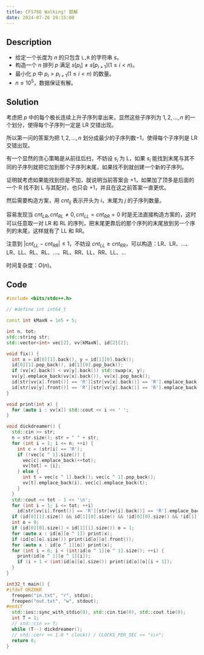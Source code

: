 ```yaml
---
title: CF578E Walking! 题解
date: 2024-07-26 19:15:00
---
```


## Description

- 给定一个长度为 $n$ 的只包含 `L,R` 的字符串 $s$。
- 构造一个 $n$ 排列 $p$ 满足 $s[p_i] \ne s[p_{i+1}](1 \le i < n)$。
- 最小化 $p$ 中 $p_i > p_{i+1}(1 \le i < n)$ 的数量。
- $n \le 10^5$，数据保证有解。

## Solution

考虑把 $p$ 中的每个极长连续上升子序列拿出来，显然这些子序列为 $1,2,\ldots,n$ 的一个划分，使得每个子序列一定是 LR 交错出现。

所以第一问的答案为把 $1,2,\ldots,n$ 划分成最少的子序列数$-1$，使得每个子序列是 LR 交错出现。

有一个显然的贪心策略是从前往后扫，不妨设 $s_i$ 为 L，如果 $s_i$ 能找到末尾与其不同的子序列就把它加到那个子序列末尾，如果找不到就创建一个新的子序列。

证明就考虑如果能找到但是不加，就说明当前答案会 $+1$，如果加了顶多是后面的一个 R 找不到 L 与其配对，也只会 $+1$，并且在这之前答案一直更优。

然后需要构造方案，用 $cnt_{ij}$ 表示开头为 $i$，末尾为 $j$ 的子序列数量。

容易发现当 $cnt_{LR},cnt_{RL}\neq 0,cnt_{LL}=cnt_{RR}=0$ 时是无法直接构造方案的，这时可以任意取一对 LR 和 RL 的序列，把末尾更靠后的那个序列的末尾放到另一个序列的末尾，这样就有了 LL 和 RR。

注意到 $|cnt_{LL}-cnt_{RR}|\leq 1$，不妨设 $cnt_{LL}\geq cnt_{RR}$，可以构造：LR、LR、...、LR、LL、RL、RL、...、RL、RR、LL、RR、LL、...

时间复杂度：$O(n)$。

## Code

```cpp
#include <bits/stdc++.h>

// #define int int64_t

const int kMaxN = 1e5 + 5;

int n, tot;
std::string str;
std::vector<int> vec[2], vv[kMaxN], id[2][2];

void fix() {
  int x = id[0][1].back(), y = id[1][0].back();
  id[0][1].pop_back(), id[1][0].pop_back();
  if (vv[x].back() < vv[y].back()) std::swap(x, y);
  vv[y].emplace_back(vv[x].back()), vv[x].pop_back();
  id[str[vv[x].front()] == 'R'][str[vv[x].back()] == 'R'].emplace_back(x);
  id[str[vv[y].front()] == 'R'][str[vv[y].back()] == 'R'].emplace_back(y);
}

void print(int x) {
  for (auto i : vv[x]) std::cout << i << ' ';
}

void dickdreamer() {
  std::cin >> str;
  n = str.size(); str = " " + str;
  for (int i = 1; i <= n; ++i) {
    int c = (str[i] == 'R');
    if (!vec[c ^ 1].size()) {
      vec[c].emplace_back(++tot);
      vv[tot] = {i};
    } else {
      int t = vec[c ^ 1].back(); vec[c ^ 1].pop_back();
      vv[t].emplace_back(i), vec[c].emplace_back(t);
    }
  }
  std::cout << tot - 1 << '\n';
  for (int i = 1; i <= tot; ++i)
    id[str[vv[i].front()] == 'R'][str[vv[i].back()] == 'R'].emplace_back(i);
  if (id[0][1].size() && id[1][0].size() && !id[0][0].size() && !id[1][1].size()) fix();
  int o = 0;
  if (id[0][0].size() < id[1][1].size()) o = 1;
  for (auto x : id[o][o ^ 1]) print(x);
  if (id[o][o].size()) print(id[o][o].front());
  for (auto x : id[o ^ 1][o]) print(x);
  for (int i = 0; i < (int)id[o ^ 1][o ^ 1].size(); ++i) {
    print(id[o ^ 1][o ^ 1][i]);
    if (i + 1 < (int)id[o][o].size()) print(id[o][o][i + 1]);
  }
}

int32_t main() {
#ifdef ORZXKR
  freopen("in.txt", "r", stdin);
  freopen("out.txt", "w", stdout);
#endif
  std::ios::sync_with_stdio(0), std::cin.tie(0), std::cout.tie(0);
  int T = 1;
  // std::cin >> T;
  while (T--) dickdreamer();
  // std::cerr << 1.0 * clock() / CLOCKS_PER_SEC << "s\n";
  return 0;
}
```